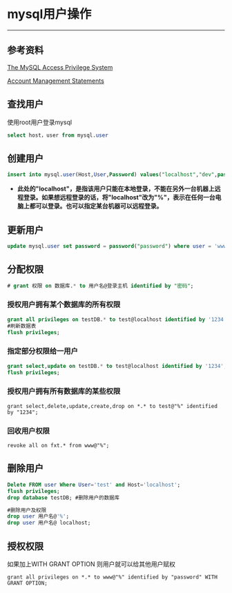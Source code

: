 # mysql用户操作
---
## 参考资料
[The MySQL Access Privilege System](http://dev.mysql.com/doc/mysql-security-excerpt/5.6/en/privilege-system.html)

[Account Management Statements](http://dev.mysql.com/doc/refman/5.6/en/account-management-sql.html)

## 查找用户
使用root用户登录mysql
``` sql
select host，user from mysql.user 
```
## 创建用户
``` sql
insert into mysql.user(Host,User,Password) values("localhost","dev",password("1234"));
```
-  **此处的"localhost"，是指该用户只能在本地登录，不能在另外一台机器上远程登录。如果想远程登录的话，将"localhost"改为"%"，表示在任何一台电脑上都可以登录。也可以指定某台机器可以远程登录。**

## 更新用户
``` sql
update mysql.user set password = password("password") where user = 'www'
```

## 分配权限
``` sql
# grant 权限 on 数据库.* to 用户名@登录主机 identified by "密码";　
```
### 授权用户拥有某个数据库的所有权限
``` sql
grant all privileges on testDB.* to test@localhost identified by '1234';
#刷新数据表
flush privileges; 
```
### 指定部分权限给一用户
``` sql
grant select,update on testDB.* to test@localhost identified by '1234';
flush privileges; 
```
### 授权用户拥有所有数据库的某些权限
```
grant select,delete,update,create,drop on *.* to test@"%" identified by "1234";
```
### 回收用户权限
```
revoke all on fxt.* from www@"%";
```
## 删除用户
``` sql
Delete FROM user Where User='test' and Host='localhost';
flush privileges;
drop database testDB; #删除用户的数据库

#删除用户及权限
drop user 用户名@'%';
drop user 用户名@ localhost; 
```
## 授权权限
如果加上WITH GRANT OPTION 则用户就可以给其他用户赋权
```
grant all privileges on *.* to www@"%" identified by "password" WITH GRANT OPTION;
```